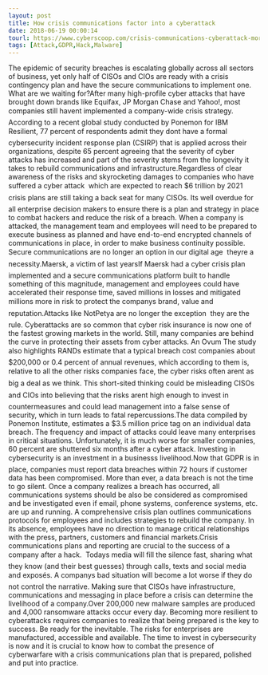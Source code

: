 ```yaml
---
layout: post
title: How crisis communications factor into a cyberattack
date: 2018-06-19 00:00:14
tourl: https://www.cyberscoop.com/crisis-communications-cyberattack-morten-brogger/?category_news=technology
tags: [Attack,GDPR,Hack,Malware]
---
```

The epidemic of security breaches is escalating globally across all sectors of business, yet only half of CISOs and CIOs are ready with a crisis contingency plan and have the secure communications to implement one. What are we waiting for?After many high-profile cyber attacks that have brought down brands like Equifax, JP Morgan Chase and Yahoo!, most companies still havent implemented a company-wide crisis strategy. According to a recent global study conducted by Ponemon for IBM Resilient, 77 percent of respondents admit they dont have a formal cybersecurity incident response plan (CSIRP) that is applied across their organizations, despite 65 percent agreeing that the severity of cyber attacks has increased and part of the severity stems from the longevity it takes to rebuild communications and infrastructure.Regardless of clear awareness of the risks and skyrocketing damages to companies who have suffered a cyber attack  which are expected to reach $6 trillion by 2021  crisis plans are still taking a back seat for many CISOs. Its well overdue for all enterprise decision makers to ensure there is a plan and strategy in place to combat hackers and reduce the risk of a breach. When a company is attacked, the management team and employees will need to be prepared to execute business as planned and have end-to-end encrypted channels of communications in place, in order to make business continuity possible.  Secure communications are no longer an option in our digital age  theyre a necessity.Maersk, a victim of last yearsIf Maersk had a cyber crisis plan implemented and a secure communications platform built to handle something of this magnitude, management and employees could have accelerated their response time, saved millions in losses and mitigated millions more in risk to protect the companys brand, value and reputation.Attacks like NotPetya are no longer the exception  they are the rule. Cyberattacks are so common that cyber risk insurance is now one of the fastest growing markets in the world. Still, many companies are behind the curve in protecting their assets from cyber attacks. An Ovum The study also highlights RANDs estimate that a typical breach cost companies about $200,000 or 0.4 percent of annual revenues, which according to them is, relative to all the other risks companies face, the cyber risks often arent as big a deal as we think. This short-sited thinking could be misleading CISOs and CIOs into believing that the risks arent high enough to invest in countermeasures and could lead management into a false sense of security, which in turn leads to fatal repercussions.The data compiled by Ponemon Institute, estimates a $3.5 million price tag on an individual data breach. The frequency and impact of attacks could leave many enterprises in critical situations. Unfortunately, it is much worse for smaller companies, 60 percent are shuttered six months after a cyber attack. Investing in cybersecurity is an investment in a businesss livelihood.Now that GDPR is in place, companies must report data breaches within 72 hours if customer data has been compromised. More than ever, a data breach is not the time to go silent. Once a company realizes a breach has occurred, all communications systems should be also be considered as compromised and be investigated even if email, phone systems, conference systems, etc. are up and running. A comprehensive crisis plan outlines communications protocols for employees and includes strategies to rebuild the company. In its absence, employees have no direction to manage critical relationships with the press, partners, customers and financial markets.Crisis communications plans and reporting are crucial to the success of a company after a hack.  Todays media will fill the silence fast, sharing what they know (and their best guesses) through calls, texts and social media and exposés. A companys bad situation will become a lot worse if they do not control the narrative. Making sure that CISOs have infrastructure, communications and messaging in place before a crisis can determine the livelihood of a company.Over 200,000 new malware samples are produced and 4,000 ransomware attacks occur every day. Becoming more resilient to cyberattacks requires companies to realize that being prepared is the key to success. Be ready for the inevitable. The risks for enterprises are manufactured, accessible and available. The time to invest in cybersecurity is now and it is crucial to know how to combat the presence of cyberwarfare with a crisis communications plan that is prepared, polished and put into practice.